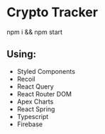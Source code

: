 # Crypto Tracker
npm i && npm start

## Using:
- Styled Components
- Recoil
- React Query
- React Router DOM
- Apex Charts
- React Spring
- Typescript
- Firebase
